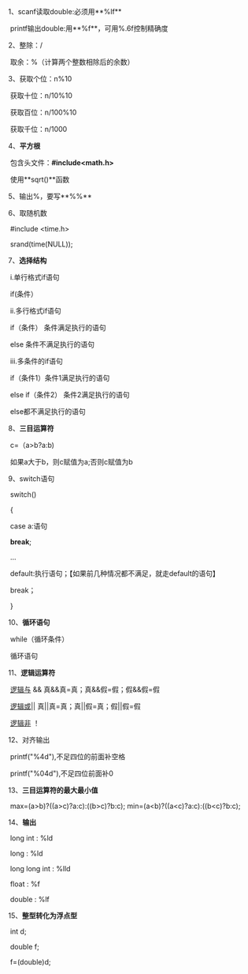 1、scanf读取double:必须用**%lf**

​      printf输出double:用**%f**，可用%.6f控制精确度

2、整除：/

​      取余：%（计算两个整数相除后的余数）

3、获取个位：n%10

​      获取十位：n/10%10

​      获取百位：n/100%10

​      获取千位：n/1000

4、**平方根**

​       包含头文件：**#include<math.h>**

​       使用**sqrt()**函数

5、输出%，要写**%%**

6、取随机数

​      #include <time.h>

​      srand(time(NULL));

7、**选择结构**

​      i.单行格式if语句

​         if(条件）

​      ii.多行格式if语句

​         if（条件） 条件满足执行的语句

​        else 条件不满足执行的语句

​    iii.多条件的if语句

​        if（条件1）条件1满足执行的语句

​        else if（条件2） 条件2满足执行的语句

​        else都不满足执行的语句

8、**三目运算符**

​      c=（a>b?a:b)

​      如果a大于b，则c赋值为a;否则c赋值为b

9、switch语句

​      switch()

​      {

​           case a:语句

​           **break**;

​            ...

​           default:执行语句；【如果前几种情况都不满足，就走default的语句】

​           break；

​      }

10、**循环语句**

​        while（循环条件）

​        循环语句

11、**逻辑运算符**

​         <u>逻辑与</u> &&    真&&真=真；真&&假=假；假&&假=假

​         <u>逻辑或</u>|| 真||真=真；真||假=真；假||假=假

​         <u>逻辑非</u> ！

12、对齐输出

​         printf("%4d"),不足四位的前面补空格

​         printf("%04d"),不足四位前面补0

13、**三目运算符的最大最小值**

​        max=(a>b)?((a>c)?a:c):((b>c)?b:c);
​	min=(a<b)?((a<c)?a:c):((b<c)?b:c);

14、**输出**

​        long int : %ld

​        long : %ld

​        long long int : %lld

​        float : %f

​        double : %lf

15、**整型转化为浮点型**

​         int d;

​        double f;

​         f=(double)d; 

​        


